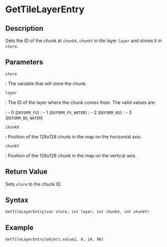 # GetTileLayerEntry

## Description
Gets the ID of the chunk at `chunkX`, `chunkY` in tile layer `layer` and stores it in `store`.

## Parameters
`store`

:   The variable that will store the chunk.

`layer`

:   The ID of the layer where the chunk comes from. The valid values are:

:   - 0 (`DEFORM_FG`)
:   - 1 (`DEFORM_FG_WATER`)
:   - 2 (`DEFORM_BG`)
:   - 3 (`DEFORM_BG_WATER`)

`chunkX`

:   Position of the 128x128 chunk in the map on the horizontal axis.

`chunkY`

:   Position of the 128x128 chunk in the map on the vertical axis.

## Return Value
Sets `store` to the chunk ID.

## Syntax
```
GetTileLayerEntry(var store, int layer, int chunkX, int chunkY)
```

## Example
```
GetTileLayerEntry(object.value2, 0, 24, 96)
```